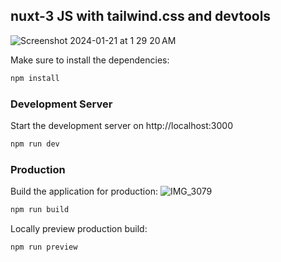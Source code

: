 ## nuxt-3 JS with tailwind.css and devtools
![Screenshot 2024-01-21 at 1 29 20 AM](https://github.com/sudo-self/nuxt3/assets/119916323/c2cdfdd9-1b40-4fee-96d8-fc04f8875825)



Make sure to install the dependencies:

```bash
npm install
```

### Development Server

Start the development server on http://localhost:3000

```bash
npm run dev
```

### Production

Build the application for production:
![IMG_3079](https://github.com/sudo-self/nuxt3/assets/119916323/45096640-745c-4136-a81b-9e3c10339f13)

```bash
npm run build
```

Locally preview production build:

```bash
npm run preview
```
